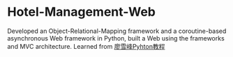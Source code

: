 # Hotel-Management-Web
Developed an Object-Relational-Mapping framework and a coroutine-based asynchronous Web framework in Python, 
built a Web using the frameworks and MVC architecture.
Learned from [廖雪峰Pyhton教程](http://www.liaoxuefeng.com/wiki/0014316089557264a6b348958f449949df42a6d3a2e542c000)
